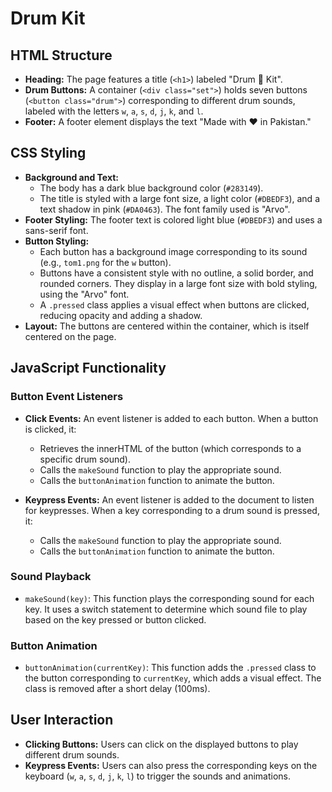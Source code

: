 # Drum Kit

## HTML Structure

- **Heading:** The page features a title (`<h1>`) labeled "Drum 🥁 Kit".
- **Drum Buttons:** A container (`<div class="set">`) holds seven buttons (`<button class="drum">`) corresponding to different drum sounds, labeled with the letters `w`, `a`, `s`, `d`, `j`, `k`, and `l`.
- **Footer:** A footer element displays the text "Made with ❤️ in Pakistan."

## CSS Styling

- **Background and Text:** 
  - The body has a dark blue background color (`#283149`).
  - The title is styled with a large font size, a light color (`#DBEDF3`), and a text shadow in pink (`#DA0463`). The font family used is "Arvo".
- **Footer Styling:** The footer text is colored light blue (`#DBEDF3`) and uses a sans-serif font.
- **Button Styling:** 
  - Each button has a background image corresponding to its sound (e.g., `tom1.png` for the `w` button).
  - Buttons have a consistent style with no outline, a solid border, and rounded corners. They display in a large font size with bold styling, using the "Arvo" font.
  - A `.pressed` class applies a visual effect when buttons are clicked, reducing opacity and adding a shadow.
- **Layout:** The buttons are centered within the container, which is itself centered on the page.

## JavaScript Functionality

### Button Event Listeners

- **Click Events:** An event listener is added to each button. When a button is clicked, it:
  - Retrieves the innerHTML of the button (which corresponds to a specific drum sound).
  - Calls the `makeSound` function to play the appropriate sound.
  - Calls the `buttonAnimation` function to animate the button.

- **Keypress Events:** An event listener is added to the document to listen for keypresses. When a key corresponding to a drum sound is pressed, it:
  - Calls the `makeSound` function to play the appropriate sound.
  - Calls the `buttonAnimation` function to animate the button.

### Sound Playback

- `makeSound(key)`: This function plays the corresponding sound for each key. It uses a switch statement to determine which sound file to play based on the key pressed or button clicked.

### Button Animation

- `buttonAnimation(currentKey)`: This function adds the `.pressed` class to the button corresponding to `currentKey`, which adds a visual effect. The class is removed after a short delay (100ms).

## User Interaction

- **Clicking Buttons:** Users can click on the displayed buttons to play different drum sounds.
- **Keypress Events:** Users can also press the corresponding keys on the keyboard (`w`, `a`, `s`, `d`, `j`, `k`, `l`) to trigger the sounds and animations.
